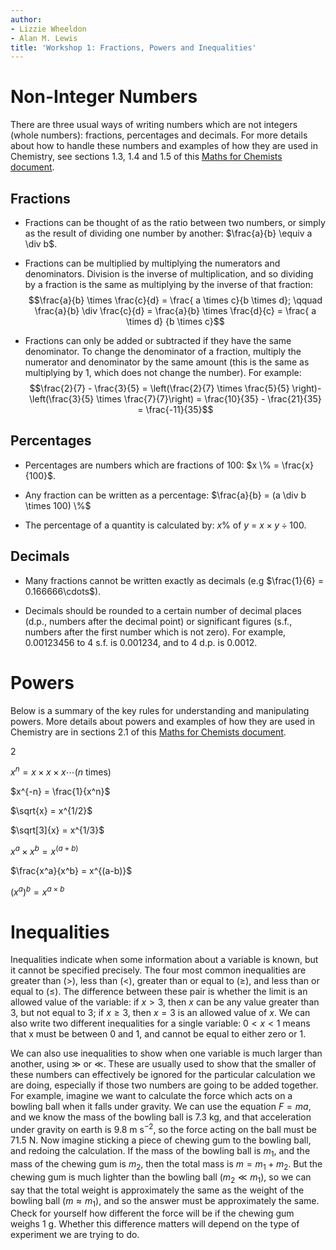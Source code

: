 ```yaml
---
author:
- Lizzie Wheeldon
- Alan M. Lewis
title: 'Workshop 1: Fractions, Powers and Inequalities'
---
```


Non-Integer Numbers
===================

There are three usual ways of writing numbers which are not integers
(whole numbers): fractions, percentages and decimals. For more details
about how to handle these numbers and examples of how they are used in
Chemistry, see sections 1.3, 1.4 and 1.5 of this [Maths for Chemists
document](https://edu.rsc.org/download?ac=15395).

Fractions
---------

-   Fractions can be thought of as the ratio between two numbers, or
    simply as the result of dividing one number by another:
    $\frac{a}{b} \equiv a \div b$.

-   Fractions can be multiplied by multiplying the numerators and
    denominators. Division is the inverse of multiplication, and so
    dividing by a fraction is the same as multiplying by the inverse of
    that fraction:
    $$\frac{a}{b} \times \frac{c}{d}  = \frac{ a \times c}{b \times d}; \qquad \frac{a}{b} \div \frac{c}{d} = \frac{a}{b} \times \frac{d}{c} = \frac{ a \times d} {b \times c}$$

-   Fractions can only be added or subtracted if they have the same
    denominator. To change the denominator of a fraction, multiply the
    numerator and denominator by the same amount (this is the same as
    multiplying by 1, which does not change the number). For example:
    $$\frac{2}{7} - \frac{3}{5} = \left(\frac{2}{7} \times \frac{5}{5} \right)- \left(\frac{3}{5} \times \frac{7}{7}\right) = \frac{10}{35} - \frac{21}{35} = \frac{-11}{35}$$

Percentages
-----------

-   Percentages are numbers which are fractions of 100:
    $x \% = \frac{x}{100}$.

-   Any fraction can be written as a percentage:
    $\frac{a}{b} = (a \div b \times 100) \%$

-   The percentage of a quantity is calculated by: $x$% of $y$ =
    $x \times y \div 100$.

Decimals
--------

-   Many fractions cannot be written exactly as decimals (e.g
    $\frac{1}{6} = 0.166666\cdots$).

-   Decimals should be rounded to a certain number of decimal places
    (d.p., numbers after the decimal point) or significant figures
    (s.f., numbers after the first number which is not zero). For
    example, 0.00123456 to 4 s.f. is 0.001234, and to 4 d.p. is 0.0012.

Powers
======

Below is a summary of the key rules for understanding and manipulating
powers. More details about powers and examples of how they are used in
Chemistry are in sections 2.1 of this [Maths for Chemists
document](https://edu.rsc.org/download?ac=15395).

2

$x^n = x \times x \times x \cdots (n \text{ times})$

$x^{-n} = \frac{1}{x^n}$

$\sqrt{x} = x^{1/2}$

$\sqrt[3]{x} = x^{1/3}$

$x^a \times x^b = x^{(a+b)}$

$\frac{x^a}{x^b} = x^{(a-b)}$

$(x^a)^b = x^{a \times b}$

Inequalities
============

Inequalities indicate when some information about a variable is known,
but it cannot be specified precisely. The four most common inequalities
are greater than ($>$), less than ($<$), greater than or equal to
($\geq$), and less than or equal to ($\leq$). The difference between
these pair is whether the limit is an allowed value of the variable: if
$x > 3$, then $x$ can be any value greater than 3, but not equal to 3;
if $x \geq 3$, then $x=3$ is an allowed value of $x$. We can also write
two different inequalities for a single variable: $0 < x < 1$ means that
x must be between 0 and 1, and cannot be equal to either zero or 1.

We can also use inequalities to show when one variable is much larger
than another, using $\gg$ or $\ll$. These are usually used to show that
the smaller of these numbers can effectively be ignored for the
particular calculation we are doing, especially if those two numbers are
going to be added together. For example, imagine we want to calculate
the force which acts on a bowling ball when it falls under gravity. We
can use the equation $F=ma$, and we know the mass of the bowling ball is
7.3 kg, and that acceleration under gravity on earth is 9.8 m s$^{-2}$,
so the force acting on the ball must be 71.5 N. Now imagine sticking a
piece of chewing gum to the bowling ball, and redoing the calculation.
If the mass of the bowling ball is $m_1$, and the mass of the chewing
gum is $m_2$, then the total mass is $m = m_1 + m_2$. But the chewing
gum is much lighter than the bowling ball ($m_2 \ll m_1$), so we can say
that the total weight is approximately the same as the weight of the
bowling ball ($m \approx m_1$), and so the answer must be approximately
the same. Check for yourself how different the force will be if the
chewing gum weighs 1 g. Whether this difference matters will depend on
the type of experiment we are trying to do.
